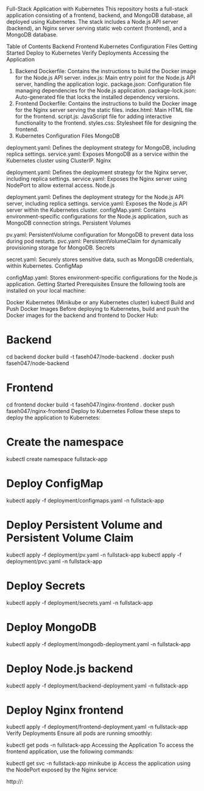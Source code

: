 Full-Stack Application with Kubernetes
This repository hosts a full-stack application consisting of a frontend, backend, and MongoDB database, all deployed using Kubernetes. The stack includes a Node.js API server (backend), an Nginx server serving static web content (frontend), and a MongoDB database.

Table of Contents
Backend
Frontend
Kubernetes Configuration Files
Getting Started
Deploy to Kubernetes
Verify Deployments
Accessing the Application
1. Backend
Dockerfile: Contains the instructions to build the Docker image for the Node.js API server.
index.js: Main entry point for the Node.js API server, handling the application logic.
package.json: Configuration file managing dependencies for the Node.js application.
package-lock.json: Auto-generated file that locks the installed dependency versions.
2. Frontend
Dockerfile: Contains the instructions to build the Docker image for the Nginx server serving the static files.
index.html: Main HTML file for the frontend.
script.js: JavaScript file for adding interactive functionality to the frontend.
styles.css: Stylesheet file for designing the frontend.
3. Kubernetes Configuration Files
MongoDB

deployment.yaml: Defines the deployment strategy for MongoDB, including replica settings.
service.yaml: Exposes MongoDB as a service within the Kubernetes cluster using ClusterIP.
Nginx

deployment.yaml: Defines the deployment strategy for the Nginx server, including replica settings.
service.yaml: Exposes the Nginx server using NodePort to allow external access.
Node.js

deployment.yaml: Defines the deployment strategy for the Node.js API server, including replica settings.
service.yaml: Exposes the Node.js API server within the Kubernetes cluster.
configMap.yaml: Contains environment-specific configurations for the Node.js application, such as MongoDB connection strings.
Persistent Volumes

pv.yaml: PersistentVolume configuration for MongoDB to prevent data loss during pod restarts.
pvc.yaml: PersistentVolumeClaim for dynamically provisioning storage for MongoDB.
Secrets

secret.yaml: Securely stores sensitive data, such as MongoDB credentials, within Kubernetes.
ConfigMap

configMap.yaml: Stores environment-specific configurations for the Node.js application.
Getting Started
Prerequisites
Ensure the following tools are installed on your local machine:

Docker
Kubernetes (Minikube or any Kubernetes cluster)
kubectl
Build and Push Docker Images
Before deploying to Kubernetes, build and push the Docker images for the backend and frontend to Docker Hub:


# Backend
cd backend
docker build -t faseh047/node-backend .
docker push faseh047/node-backend

# Frontend
cd frontend
docker build -t faseh047/nginx-frontend .
docker push faseh047/nginx-frontend
Deploy to Kubernetes
Follow these steps to deploy the application to Kubernetes:


# Create the namespace
kubectl create namespace fullstack-app

# Deploy ConfigMap
kubectl apply -f deployment/configmaps.yaml -n fullstack-app

# Deploy Persistent Volume and Persistent Volume Claim
kubectl apply -f deployment/pv.yaml -n fullstack-app
kubectl apply -f deployment/pvc.yaml -n fullstack-app

# Deploy Secrets
kubectl apply -f deployment/secrets.yaml -n fullstack-app

# Deploy MongoDB
kubectl apply -f deployment/mongodb-deployment.yaml -n fullstack-app

# Deploy Node.js backend
kubectl apply -f deployment/backend-deployment.yaml -n fullstack-app

# Deploy Nginx frontend
kubectl apply -f deployment/frontend-deployment.yaml -n fullstack-app
Verify Deployments
Ensure all pods are running smoothly:


kubectl get pods -n fullstack-app
Accessing the Application
To access the frontend application, use the following commands:


kubectl get svc -n fullstack-app
minikube ip
Access the application using the NodePort exposed by the Nginx service:


http://<minikube-ip>:<node-port-nginx>